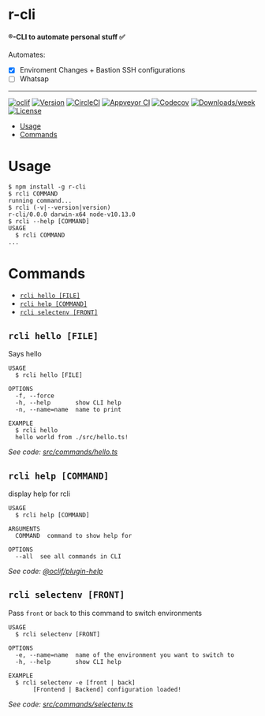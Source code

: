 r-cli
=====

#### ®️-CLI to automate personal stuff ✅

Automates:
- [x] Enviroment Changes + Bastion SSH configurations
- [ ] Whatsap

___


[![oclif](https://img.shields.io/badge/cli-oclif-brightgreen.svg)](https://oclif.io)
[![Version](https://img.shields.io/npm/v/r-cli.svg)](https://npmjs.org/package/r-cli)
[![CircleCI](https://circleci.com/gh/rubenbase/r-cli/tree/master.svg?style=shield)](https://circleci.com/gh/rubenbase/r-cli/tree/master)
[![Appveyor CI](https://ci.appveyor.com/api/projects/status/github/rubenbase/r-cli?branch=master&svg=true)](https://ci.appveyor.com/project/rubenbase/r-cli/branch/master)
[![Codecov](https://codecov.io/gh/rubenbase/r-cli/branch/master/graph/badge.svg)](https://codecov.io/gh/rubenbase/r-cli)
[![Downloads/week](https://img.shields.io/npm/dw/r-cli.svg)](https://npmjs.org/package/r-cli)
[![License](https://img.shields.io/npm/l/r-cli.svg)](https://github.com/rubenbase/r-cli/blob/master/package.json)

<!-- toc -->
* [Usage](#usage)
* [Commands](#commands)
<!-- tocstop -->
# Usage
<!-- usage -->
```sh-session
$ npm install -g r-cli
$ rcli COMMAND
running command...
$ rcli (-v|--version|version)
r-cli/0.0.0 darwin-x64 node-v10.13.0
$ rcli --help [COMMAND]
USAGE
  $ rcli COMMAND
...
```
<!-- usagestop -->
# Commands
<!-- commands -->
* [`rcli hello [FILE]`](#rcli-hello-file)
* [`rcli help [COMMAND]`](#rcli-help-command)
* [`rcli selectenv [FRONT]`](#rcli-selectenv-front)

## `rcli hello [FILE]`

Says hello

```
USAGE
  $ rcli hello [FILE]

OPTIONS
  -f, --force
  -h, --help       show CLI help
  -n, --name=name  name to print

EXAMPLE
  $ rcli hello
  hello world from ./src/hello.ts!
```

_See code: [src/commands/hello.ts](https://github.com/rubenbase/r-cli/blob/v0.0.0/src/commands/hello.ts)_

## `rcli help [COMMAND]`

display help for rcli

```
USAGE
  $ rcli help [COMMAND]

ARGUMENTS
  COMMAND  command to show help for

OPTIONS
  --all  see all commands in CLI
```

_See code: [@oclif/plugin-help](https://github.com/oclif/plugin-help/blob/v2.2.1/src/commands/help.ts)_

## `rcli selectenv [FRONT]`

Pass `front` or `back` to this command to switch environments

```
USAGE
  $ rcli selectenv [FRONT]

OPTIONS
  -e, --name=name  name of the environment you want to switch to
  -h, --help       show CLI help

EXAMPLE
  $ rcli selectenv -e [front | back]
       [Frontend | Backend] configuration loaded!
```

_See code: [src/commands/selectenv.ts](https://github.com/rubenbase/r-cli/blob/v0.0.0/src/commands/selectenv.ts)_
<!-- commandsstop -->
